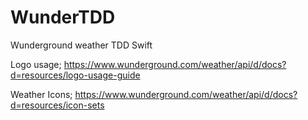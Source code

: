 # WunderTDD
Wunderground weather TDD Swift


Logo usage;
    https://www.wunderground.com/weather/api/d/docs?d=resources/logo-usage-guide

Weather Icons;
    https://www.wunderground.com/weather/api/d/docs?d=resources/icon-sets
    
